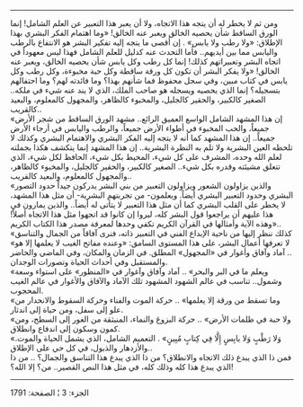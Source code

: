------------------------------------------------------------------------

ومن ثم لا يخطر له أن يتجه هذا الاتجاه، ولا أن يعبر هذا التعبير عن العلم
الشامل! إنما الورق الساقط شأن يحصيه الخالق ويعبر عنه الخالق! «وما اهتمام
الفكر البشري بهذا الإطلاق: «ولا رطب ولا يابس» . إن أقصى ما يتجه إليه
تفكير البشر هو الانتفاع بالرطب واليابس مما بين أيديهم.. فأما التحدث عنه
كدليل للعلم الشامل فهذا ليس معهوداً في اتجاه البشر وتعبيراتهم كذلك! إنما
كل رطب وكل يابس شأن يحصيه الخالق، ويعبر عنه الخالق! «ولا يفكر البشر أن
تكون كل ورقة ساقطة وكل حبة مخبوءة، وكل رطب وكل يابس في كتاب مبين، وفي
سجل محفوظ فما شأنهم بهذا؟ وما فائدته لهم؟ وما احتفالهم بتسجيله؟ إنما
الذي يحصيه ويسجله هو صاحب الملك، الذي لا يند عنه شيء في ملكه.. الصغير
كالكبير، والحقير كالجليل، والمخبوء كالظاهر، والمجهول كالمعلوم، والبعيد
كالقريب..  
«إن هذا المشهد الشامل الواسع العميق الرائع.. مشهد الورق الساقط من شجر
الأرض جميعاً، والحب المخبوء في أطواء الأرض جميعاً، والرطب واليابس في أرجاء
الأرض جميعاً.. إن هذا المشهد كما أنه لا يتجه إليه الفكر البشري والاهتمام
البشري وكذلك لا تلحظه العين البشرية ولا تلم به النظرة البشرية.. إن هذا
المشهد إنما يتكشف هكذا بجملته لعلم الله وحده، المشرف على كل شيء، المحيط
بكل شيء، الحافظ لكل شيء، الذي تتعلق مشيئته وقدره بكل شيء.. الصغير
كالكبير، والحقير كالجليل، والمخبوء كالظاهر، والمجهول كالمعلوم، والبعيد
كالقريب..  
«والذين يزاولون الشعور ويزاولون التعبير من بني البشر يدركون جيداً حدود
التصور البشري وحدود التعبير البشري أيضاً. ويعلمون- من تجربتهم البشرية- أن
مثل هذا المشهد، لا يخطر على القلب البشري كما أن مثل هذا التعبير لا يتأتى
له أيضاً.. والذين يمارون في هذا عليهم أن يراجعوا قول البشر كله، ليروا إن
كانوا قد اتجهوا مثل هذا الاتجاه أصلاً! «وهذه الآية وأمثالها في القرآن
الكريم تكفي وحدها لمعرفة مصدر هذا الكتاب الكريم..  
«كذلك ننظر إليها من ناحية الإبداع الفني في التعبير ذاته، فنرى آفاقاً من
الجمال والتناسق لا تعرفها أعمال البشر، على هذا المستوى السامق: «وعنده
مفاتح الغيب لا يعلمها إلا هو» .. آماد وآفاق وأغوار في «المجهول» المطلق.
في الزمان والمكان، وفي الماضي والحاضر والمستقبل وفي أحداث الحياة وتصورات
الوجدان.  
«ويعلم ما في البر والبحر» .. آماد وآفاق وآغوار في «المنظور» على استواء
وسعة وشمول.. تناسب في عالم الشهود المشهود تلك الآماد والآفاق والأغوار في
عالم الغيب المحجوب.  
«وما تسقط من ورقة إلا يعلمها» .. حركة الموت والفناء وحركة السقوط
والانحدار من علو إلى سفل، ومن حياة إلى اندثار.  
«ولا حبة في ظلمات الأرض» .. حركة البزوغ والنماء، المنبثقة من الغور إلى
السطح، ومن كمون وسكون إلى اندفاع وانطلاق.  
«وَلا رَطْبٍ وَلا يابِسٍ إِلَّا فِي كِتابٍ مُبِينٍ» . التعميم الشامل، الذي يشمل الحياة
والموت. والأزدهار والذبول، في كل حي على الإطلاق..  
فمن ذا الذي يبدع ذلك الاتجاه والانطلاق؟ من ذا الذي يبدع هذا التناسق
والجمال؟ .. من ذا الذي يبدع هذا كله وذلك كله، في مثل هذا النص القصير..
من؟ إلا الله؟!

------------------------------------------------------------------------

الجزء: 3 ¦ الصفحة: 1791

